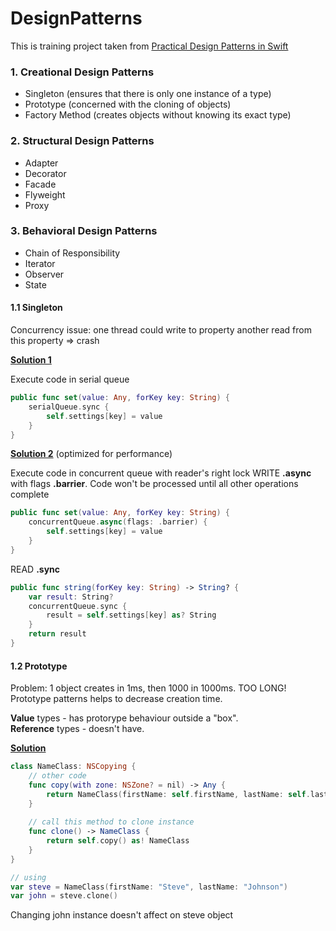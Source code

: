# DesignPatterns
This is training project taken from [Practical Design Patterns in Swift](https://www.linkedin.com/learning/practical-design-patterns-in-swift)

<h3>1. Creational Design Patterns</h3>

* Singleton (ensures that there is only one instance of a type)
* Prototype (concerned with the cloning of objects)
* Factory Method (creates objects without knowing its exact type)

<h3>2. Structural Design Patterns</h3>

* Adapter
* Decorator
* Facade
* Flyweight
* Proxy

<h3>3. Behavioral Design Patterns</h3>

* Chain of Responsibility
* Iterator
* Observer
* State

<h4>1.1 Singleton</h4>

Concurrency issue: one thread could write to property another read from this property => crash

<u>**Solution 1**</u>

Execute code in serial queue

```swift
public func set(value: Any, forKey key: String) {
    serialQueue.sync {
        self.settings[key] = value
    }
}
```

**<u>Solution 2</u>** (optimized for performance)

Execute code in concurrent queue with reader's right lock
WRITE **.async** with flags **.barrier**. Code won't be processed until all other operations complete

```swift
public func set(value: Any, forKey key: String) {
    concurrentQueue.async(flags: .barrier) {
        self.settings[key] = value
    }
}
```

READ **.sync**

```swift
public func string(forKey key: String) -> String? {
    var result: String?
    concurrentQueue.sync {
        result = self.settings[key] as? String
    }
    return result
}
```

<h4>1.2 Prototype</h4>

Problem: 1 object creates in 1ms, then 1000 in 1000ms. TOO LONG! Prototype patterns helps to decrease creation time.

**Value** types - has protorype behaviour outside a "box".<br>
**Reference** types - doesn't have.

<u>**Solution**</u>

```swift
class NameClass: NSCopying {
    // other code
    func copy(with zone: NSZone? = nil) -> Any {
        return NameClass(firstName: self.firstName, lastName: self.lastName)
    }
  
    // call this method to clone instance
    func clone() -> NameClass {
        return self.copy() as! NameClass
    }
}

// using
var steve = NameClass(firstName: "Steve", lastName: "Johnson")
var john = steve.clone()
```

Changing john instance doesn't affect on steve object
